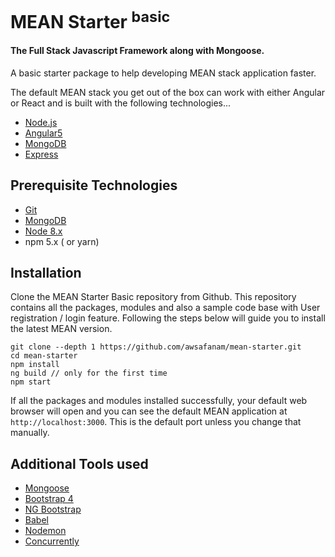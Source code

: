 # MEAN Starter <sup>basic</sup>

#### The Full Stack Javascript Framework along with Mongoose.

A basic starter package to help developing MEAN stack application faster.

The default MEAN stack you get out of the box can work with either Angular or React and is built with the following technologies...

* [Node.js](https://nodejs.org/en/)
* [Angular5](https://angular.io)
* [MongoDB](https://www.mongodb.com)
* [Express](https://expressjs.com/)

## Prerequisite Technologies

* [Git](https://git-scm.com/downloads)
* [MongoDB](https://www.mongodb.org/downloads)
* [Node 8.x](https://nodejs.org/en/download/)
* npm 5.x ( or yarn)

## Installation

Clone the MEAN Starter Basic repository from Github. 
This repository contains all the packages, modules and also a sample code base with User registration / login feature. Following the steps below will guide you to install the latest MEAN version.

```
git clone --depth 1 https://github.com/awsafanam/mean-starter.git  
cd mean-starter
npm install  
ng build // only for the first time
npm start  
```
If all the packages and modules installed successfully, your default web browser will open and you can see the default MEAN application at `http://localhost:3000`. This is the default port unless you change that manually.

## Additional Tools used

* [Mongoose](http://mongoosejs.com/)
* [Bootstrap 4](http://getbootstrap.com/)
* [NG Bootstrap](https://ng-bootstrap.github.io)
* [Babel](https://babeljs.io/)
* [Nodemon](https://github.com/remy/nodemon)
* [Concurrently](https://github.com/kimmobrunfeldt/concurrently)
